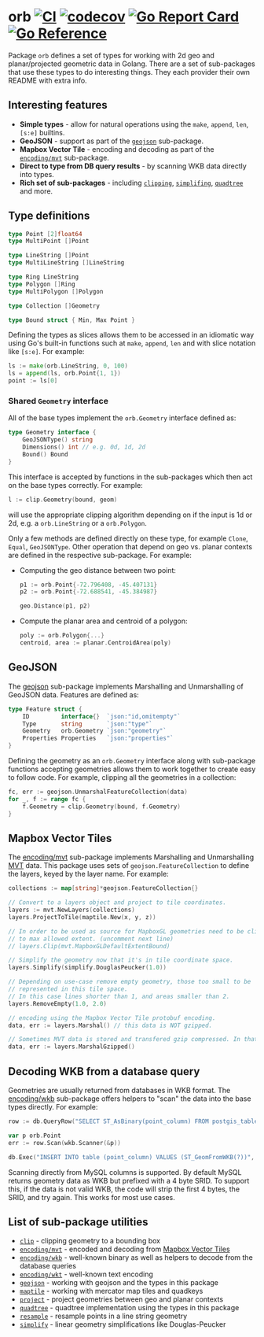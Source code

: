 # orb [![CI](https://github.com/paulmach/orb/workflows/CI/badge.svg)](https://github.com/paulmach/orb/actions?query=workflow%3ACI+event%3Apush) [![codecov](https://codecov.io/gh/paulmach/orb/branch/master/graph/badge.svg?token=NuuTjLVpKW)](https://codecov.io/gh/paulmach/orb) [![Go Report Card](https://goreportcard.com/badge/github.com/paulmach/orb)](https://goreportcard.com/report/github.com/paulmach/orb) [![Go Reference](https://pkg.go.dev/badge/github.com/paulmach/orb.svg)](https://pkg.go.dev/github.com/paulmach/orb)

Package `orb` defines a set of types for working with 2d geo and planar/projected geometric data in Golang.
There are a set of sub-packages that use these types to do interesting things.
They each provider their own README with extra info.

## Interesting features

-   **Simple types** - allow for natural operations using the `make`, `append`, `len`, `[s:e]` builtins.
-   **GeoJSON** - support as part of the [`geojson`](geojson) sub-package.
-   **Mapbox Vector Tile** - encoding and decoding as part of the [`encoding/mvt`](encoding/mvt) sub-package.
-   **Direct to type from DB query results** - by scanning WKB data directly into types.
-   **Rich set of sub-packages** - including [`clipping`](clip), [`simplifing`](simplify), [`quadtree`](quadtree) and more.

## Type definitions

```go
type Point [2]float64
type MultiPoint []Point

type LineString []Point
type MultiLineString []LineString

type Ring LineString
type Polygon []Ring
type MultiPolygon []Polygon

type Collection []Geometry

type Bound struct { Min, Max Point }
```

Defining the types as slices allows them to be accessed in an idiomatic way
using Go's built-in functions such at `make`, `append`, `len`
and with slice notation like `[s:e]`. For example:

```go
ls := make(orb.LineString, 0, 100)
ls = append(ls, orb.Point{1, 1})
point := ls[0]
```

### Shared `Geometry` interface

All of the base types implement the `orb.Geometry` interface defined as:

```go
type Geometry interface {
    GeoJSONType() string
    Dimensions() int // e.g. 0d, 1d, 2d
    Bound() Bound
}
```

This interface is accepted by functions in the sub-packages which then act on the
base types correctly. For example:

```go
l := clip.Geometry(bound, geom)
```

will use the appropriate clipping algorithm depending on if the input is 1d or 2d,
e.g. a `orb.LineString` or a `orb.Polygon`.

Only a few methods are defined directly on these type, for example `Clone`, `Equal`, `GeoJSONType`.
Other operation that depend on geo vs. planar contexts are defined in the respective sub-package.
For example:

-   Computing the geo distance between two point:

    ```go
    p1 := orb.Point{-72.796408, -45.407131}
    p2 := orb.Point{-72.688541, -45.384987}

    geo.Distance(p1, p2)
    ```

-   Compute the planar area and centroid of a polygon:

    ```go
    poly := orb.Polygon{...}
    centroid, area := planar.CentroidArea(poly)
    ```

## GeoJSON

The [geojson](geojson) sub-package implements Marshalling and Unmarshalling of GeoJSON data.
Features are defined as:

```go
type Feature struct {
    ID         interface{}  `json:"id,omitempty"`
    Type       string       `json:"type"`
    Geometry   orb.Geometry `json:"geometry"`
    Properties Properties   `json:"properties"`
}
```

Defining the geometry as an `orb.Geometry` interface along with sub-package functions
accepting geometries allows them to work together to create easy to follow code.
For example, clipping all the geometries in a collection:

```go
fc, err := geojson.UnmarshalFeatureCollection(data)
for _, f := range fc {
    f.Geometry = clip.Geometry(bound, f.Geometry)
}
```

## Mapbox Vector Tiles

The [encoding/mvt](encoding/mvt) sub-package implements Marshalling and
Unmarshalling [MVT](https://www.mapbox.com/vector-tiles/) data.
This package uses sets of `geojson.FeatureCollection` to define the layers,
keyed by the layer name. For example:

```go
collections := map[string]*geojson.FeatureCollection{}

// Convert to a layers object and project to tile coordinates.
layers := mvt.NewLayers(collections)
layers.ProjectToTile(maptile.New(x, y, z))

// In order to be used as source for MapboxGL geometries need to be clipped
// to max allowed extent. (uncomment next line)
// layers.Clip(mvt.MapboxGLDefaultExtentBound)

// Simplify the geometry now that it's in tile coordinate space.
layers.Simplify(simplify.DouglasPeucker(1.0))

// Depending on use-case remove empty geometry, those too small to be
// represented in this tile space.
// In this case lines shorter than 1, and areas smaller than 2.
layers.RemoveEmpty(1.0, 2.0)

// encoding using the Mapbox Vector Tile protobuf encoding.
data, err := layers.Marshal() // this data is NOT gzipped.

// Sometimes MVT data is stored and transfered gzip compressed. In that case:
data, err := layers.MarshalGzipped()
```

## Decoding WKB from a database query

Geometries are usually returned from databases in WKB format. The [encoding/wkb](encoding/wkb)
sub-package offers helpers to "scan" the data into the base types directly.
For example:

```go
row := db.QueryRow("SELECT ST_AsBinary(point_column) FROM postgis_table")

var p orb.Point
err := row.Scan(wkb.Scanner(&p))

db.Exec("INSERT INTO table (point_column) VALUES (ST_GeomFromWKB(?))", wkb.Value(p))
```

Scanning directly from MySQL columns is supported. By default MySQL returns geometry
data as WKB but prefixed with a 4 byte SRID. To support this, if the data is not
valid WKB, the code will strip the first 4 bytes, the SRID, and try again.
This works for most use cases.

## List of sub-package utilities

-   [`clip`](clip) - clipping geometry to a bounding box
-   [`encoding/mvt`](encoding/mvt) - encoded and decoding from [Mapbox Vector Tiles](https://www.mapbox.com/vector-tiles/)
-   [`encoding/wkb`](encoding/wkb) - well-known binary as well as helpers to decode from the database queries
-   [`encoding/wkt`](encoding/wkt) - well-known text encoding
-   [`geojson`](geojson) - working with geojson and the types in this package
-   [`maptile`](maptile) - working with mercator map tiles and quadkeys
-   [`project`](project) - project geometries between geo and planar contexts
-   [`quadtree`](quadtree) - quadtree implementation using the types in this package
-   [`resample`](resample) - resample points in a line string geometry
-   [`simplify`](simplify) - linear geometry simplifications like Douglas-Peucker
